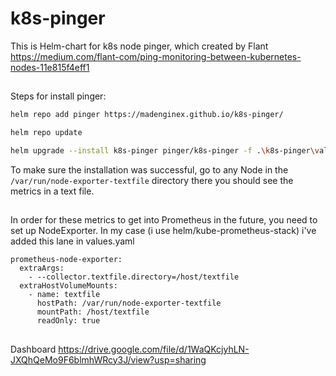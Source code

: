 # k8s-pinger
This is Helm-chart for k8s node pinger, which created by Flant https://medium.com/flant-com/ping-monitoring-between-kubernetes-nodes-11e815f4eff1
##
Steps for install pinger: 

```bash
helm repo add pinger https://madenginex.github.io/k8s-pinger/

helm repo update

helm upgrade --install k8s-pinger pinger/k8s-pinger -f .\k8s-pinger\values.yaml -n monitoring or other namespace 
```



To make sure the installation was successful, go to any Node in the `/var/run/node-exporter-textfile` directory
there you should see the metrics in a text file.


##
In order for these metrics to get into Prometheus in the future, you need to set up NodeExporter.
In my case (i use helm/kube-prometheus-stack) i've added this lane in values.yaml 

```
prometheus-node-exporter:
  extraArgs:
    - --collector.textfile.directory=/host/textfile
  extraHostVolumeMounts: 
    - name: textfile
      hostPath: /var/run/node-exporter-textfile
      mountPath: /host/textfile
      readOnly: true
```

##
Dashboard
https://drive.google.com/file/d/1WaQKcjyhLN-JXQhQeMo9F6blmhWRcy3J/view?usp=sharing
